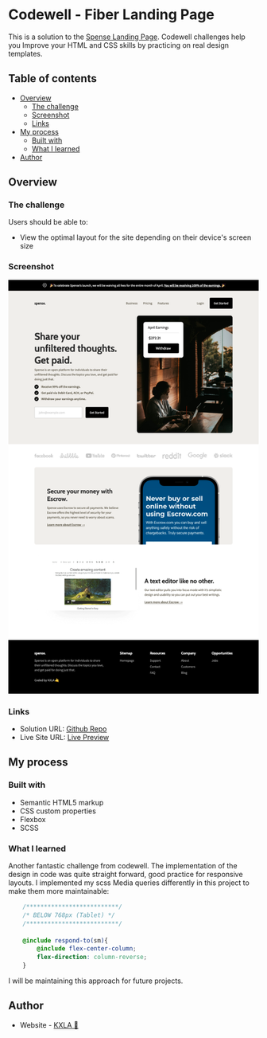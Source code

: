 # Codewell - Fiber Landing Page 

This is a solution to the [Spense Landing Page](https://www.codewell.cc/challenges/spense-landing-page--608a7a859691700015db16c5). Codewell challenges help you Improve your HTML and CSS skills by practicing on real design templates.

## Table of contents

- [Overview](#overview)
  - [The challenge](#the-challenge)
  - [Screenshot](#screenshot)
  - [Links](#links)
- [My process](#my-process)
  - [Built with](#built-with)
  - [What I learned](#what-i-learned)
- [Author](#author)


## Overview

### The challenge

Users should be able to:

- View the optimal layout for the site depending on their device's screen size

### Screenshot

![](Assets/Screenshot.png)

### Links

- Solution URL: [Github Repo](https://github.com/KXLAA/CW-03-spense)
- Live Site URL: [Live Preview](https://kxlaa.github.io/CW-02-fiber/)

## My process

### Built with

- Semantic HTML5 markup
- CSS custom properties
- Flexbox
- SCSS


### What I learned
Another fantastic challenge from codewell. The implementation of the design in code was quite straight forward, good practice for responsive layouts. I implemented my scss Media queries differently in this project to make them more maintainable:

```scss
    /**************************/
    /* BELOW 768px (Tablet) */
    /**************************/

    @include respond-to(sm){
        @include flex-center-column;
        flex-direction: column-reverse;
    }
```

I will be maintaining this approach for future projects.


## Author

- Website - [KXLA 🤙](https://github.com/KXLAA)

